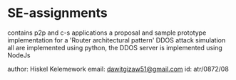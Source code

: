 # SE-assignments
contains 
  p2p and c-s applications
  a proposal and sample prototype implementation for a 'Router architectural pattern'
  DDOS attack simulation
all are implemented using python, the DDOS server is implemented using NodeJs


author: Hiskel Kelemework
email: dawitgizaw51@gmail.com
id: atr/0872/08
